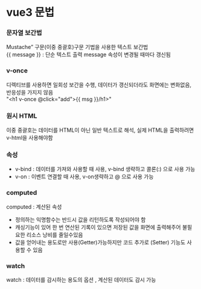 # vue3 문법

### 문자열 보간법 
 Mustache” 구문(이중 중괄호)구문 기법을 사용한 텍스트 보간법  
 {{ message }} : 단순 텍스트 출력 message 속성이 변경될 때마다 갱신됨 

###   v-once
디렉티브를 사용하면 일회성 보간을 수행, 데이터가 갱신되더라도 화면에는 변화없음, 반응성을 가지지 않음  
"<h1 v-once @click="add">{{ msg }}/h1>"
###  원시 HTML 
이중 중괄호는 데이터를 HTML이 아닌 일반 텍스트로 해석, 실제 HTML을 출력하려면 v-html을 사용해야함
### 속성
* v-bind : 데이터를 가져와 사용할 때 사용, v-bind 생략하고 콜론(:) 으로 사용 가능  
* v-on : 이벤트 연결할 때 사용, v-on생략하고 @ 으로 사용 가능 
### computed 
computed : 계산된 속성
* 정의하는 익명함수는 반드시 값을 리턴하도록 작성되어야 함
* 캐싱기능이 있어 한 번 연산된 기록이 있으면 저장된 값을 화면에 출력해주어 불필요한 리소스 낭비를 줄일수있음
* 값을 얻어내는 용도로만 사용(Getter)가능하지만 코드 추가로 (Setter) 기능도 사용할 수 있음
### watch 
watch : 데이터를 감시하는 용도의 옵션 , 계산된 데이터도 감시 가능
